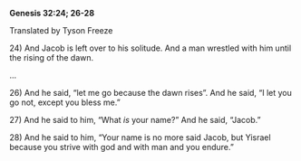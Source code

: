 ﻿**Genesis 32:24; 26-28**

Translated by Tyson Freeze

24\) And Jacob is left over to his solitude. And a man wrestled with him until the rising of the dawn.

...

26\) And he said, “let me go because the dawn rises”. And he said, “I let you go not, except you bless me.”

27\) And he said to him, “What *is* your name?” And he said, “Jacob.”

28\) And he said to him, “Your name is no more said Jacob, but Yisrael because you strive with god and with man and you endure.”
